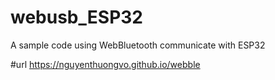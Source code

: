 # webusb_ESP32
A sample code using WebBluetooth communicate with ESP32

#url
https://nguyenthuongvo.github.io/webble
